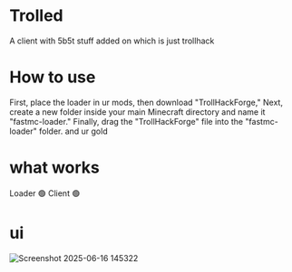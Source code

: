 # Trolled
A client with 5b5t stuff added on which is just trollhack
# How to use
First, place the loader in ur mods, then download "TrollHackForge," Next, create a new folder inside your main Minecraft directory and name it "fastmc-loader." Finally, drag the "TrollHackForge" file into the "fastmc-loader" folder. and ur gold
# what works
  Loader 🟢
  Client 🟢
# ui
![Screenshot 2025-06-16 145322](https://github.com/user-attachments/assets/256fa6f4-85e2-41f2-a900-15e680739c25)

